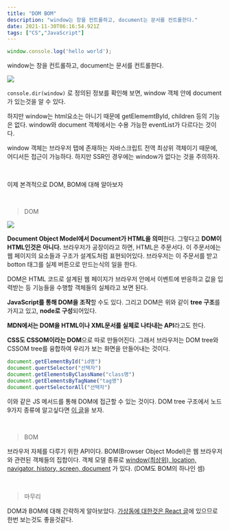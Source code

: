 ```yaml
---
title: "DOM BOM"
description: "window는 창을 컨트롤하고, document는 문서를 컨트롤한다."
date: 2021-11-30T06:16:54.921Z
tags: ["CS","JavaScript"]
---
```



```js
window.console.log('hello world');
```

window는 창을 컨트롤하고, document는 문서를 컨트롤한다. 

![](/images/dfeda395-e2ad-4da7-a275-1142ca0134df-image.png)

`console.dir(window)` 로 정의된 정보를 확인해 보면, window 객체 안에 document가 있는것을 알 수 있다.



하지만 window는 html요소는 아니기 때문에 getElememtById, children 등의 기능은 없다. window와 document 객체에서는 수용 가능한 eventList가 다르다는 것이다.

window 객체는 브라우저 탭에 존재하는 자바스크립트 전역 최상위 객체이기 때문에, 어디서든 접근이 가능하다. 하지만 SSR인 경우에는 window가 없다는 것을 주의하자.

<br>

이제 본격적으로 DOM, BOM에 대해 알아보자

<br>

> DOM

<img src="https://media.vlpt.us/images/solmii/post/b9b74817-bebb-4f8f-8e7e-cd0ae796761d/image.png" />

**Document Object Model에서 Document가 HTML을 의미**한다. 그렇다고 **DOM이 HTML인것은 아니다.** 브라우저가 공장이라고 하면, HTML은 주문서다. 이 주문서에는 웹 페이지의 요소들과 구조가 설계도처럼 표현되어있다. 브라우저는 이 주문서를 받고 botton 태그를 실제 버튼으로 만드는식의 일을 한다.

DOM은 HTML 코드로 설계된 웹 페이지가 브라우저 안에서 이벤트에 반응하고 값을 입력받는 등 기능들을 수행할 객체들의 실체라고 보면 된다.

**JavaScript를 통해 DOM을 조작**할 수도 있다. 그리고 DOM은 위와 같이 **tree 구조**를 가지고 있고, **node로 구성**되어있다.

**MDN에서는 DOM을 HTML이나 XML문서를 실체로 나타내는 API**라고도 한다.

**CSS도 CSSOM이라는 DOM**으로 따로 만들어진다. 그래서 브라우저는 DOM tree와 CSSOM tree를 융합하여 우리가 보는 화면을 만들어내는 것이다.

```js
document.getElementById("id명")
document.quertSelector("선택자")
document.getElementsByClassName("class명")
document.getElementsByTagName("tag명")
document.quertSelectorAll("선택자")
```

이와 같은 JS 메서드를 통해 DOM에 접근할 수 있는 것이다.
DOM tree 구조에서 노드 9가지 종류에 알고싶다면 [이 글](https://cbw1030.tistory.com/46)을 보자.

<br>

> BOM

브라우저 자체를 다루기 위한 API이다. 
BOM(Browser Object Model)은 웹 브라우저와 관련된 객체들의 집합이다. 객체 모델 종류로 [window(최상위), location, navigator, history, screen, document](https://wickies.tistory.com/26) 가 있다. (DOM도 BOM의 하나인 셈)

<br>

> 마무리

DOM과 BOM에 대해 간략하게 알아보았다. [가상돔에 대한것은 React 글](https://velog.io/@leehyunho2001/React)에 있으므로 한번 보는것도 좋을것같다.